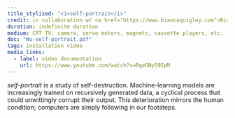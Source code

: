 ```yaml
---
title_stylized: "<i>self-portrait</i>"
credit: in collaboration w/ <a href="https://www.biancaquigley.com">Bianca Quigley</a>
duration: indefinite duration
medium: CRT TV, camera, servo motors, magnets, cassette players, etc. (see documentation for detail)
doc: "Wu-self-portrait.pdf"
tags: installation video
media_links:
  - label: video documentation
    url: https://www.youtube.com/watch?v=RqeGNy59IpM
---
```


*self-portrait* is a study of self-destruction. Machine-learning models are increasingly trained on recursively generated data, a cyclical process that could unwittingly corrupt their output. This deterioration mirrors the human condition; computers are simply following in our footsteps.